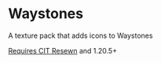 # Waystones

A texture pack that adds icons to Waystones 

[Requires CIT Resewn](https://modrinth.com/mod/cit-resewn) and 1.20.5+
